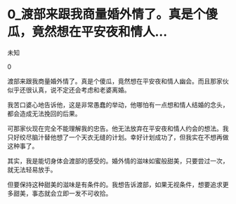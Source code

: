 # 0_渡部来跟我商量婚外情了。真是个傻瓜，竟然想在平安夜和情人...

未知

0

渡部来跟我商量婚外情了。真是个傻瓜，竟然想在平安夜和情人幽会。而且那家伙似乎还很认真，说不定还会考虑和老婆离婚。

我苦口婆心地告诉他，这是非常愚蠢的举动，他哪怕有一点想和情人结婚的念头，都会造成无法挽回的后果。

可那家伙现在完全不能理解我的忠告。他无法放弃在平安夜和情人约会的想法。我只好绞尽脑汁替他想了一个天衣无缝的计划。幸好计划成功了，但我实在不想再做这种事了。

其实，我是能切身体会渡部的感受的。婚外情的滋味如蜜般甜美，只要尝过一次，就无法轻易放手。

但要保持这种甜美的滋味是有条件的。我想告诉渡部，如果无视条件，想要追求更多甜美，事态就会立即一发不可收拾。